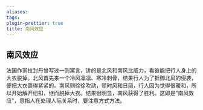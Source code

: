 ```yaml
---
aliases: 
tags: 
plugin-prettier: true
title: 南风效应
---
```

## 南风效应

法国作家拉封丹曾写过一则寓言，讲的是北风和南风比威力，看谁能把行人身上的大衣脱掉。北风首先来一个冷风凛凛、寒冷刺骨，结果行人为了抵御北风的侵袭，便把大衣裹得紧紧的。南风则徐徐吹动，顿时风和日丽，行人因为觉得很暖和，所以开始解开纽扣，继而脱掉大衣。结果很明显，南风获得了胜利。这即是"南风效应"，意指人在处理人际关系时，要注意方式方法。

